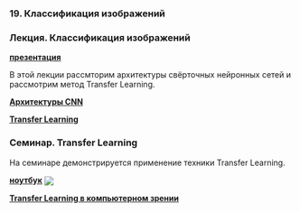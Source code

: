
### 19. Классификация изображений

### Лекция. Классификация изображений

[**презентация**](./DLS-CNN%20Architectures.pdf)

В этой лекции рассмторим архитектуры свёрточных нейронных сетей и рассмотрим метод Transfer Learning.

[**Архитектуры CNN**](https://www.youtube.com/watch?v=TcUPuKpIlhQ)

[**Transfer Learning**](https://www.youtube.com/watch?v=oLpREso27Zw)

### Семинар. Transfer Learning

На семинаре демонстрируется применение техники Transfer Learning.

[**ноутбук**](./[seminar]transfer_learning_[remastered_2021].ipynb) [<img src="https://colab.research.google.com/assets/colab-badge.svg" align="center">](https://colab.research.google.com/drive/1CZ1NQbwOV4zvKoYFM3P-0g14jI0pO-Z3)

[**Transfer Learning в компьютерном зрении**](https://www.youtube.com/watch?v=4AUxDH4doV0)
